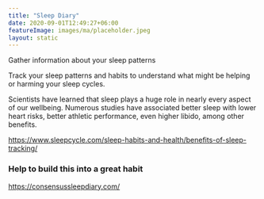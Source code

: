 ```yaml
---
title: "Sleep Diary"
date: 2020-09-01T12:49:27+06:00
featureImage: images/ma/placeholder.jpeg
layout: static
---
```


Gather information about your sleep patterns

Track your sleep patterns and habits to understand what might be helping or harming your sleep cycles. 

Scientists have learned that sleep plays a huge role in nearly every aspect of our wellbeing. Numerous studies have associated better sleep with lower heart risks, better athletic performance, even higher libido, among other benefits.

https://www.sleepcycle.com/sleep-habits-and-health/benefits-of-sleep-tracking/

### Help to build this into a great habit

https://consensussleepdiary.com/







